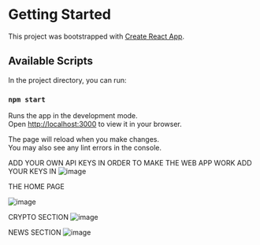 # Getting Started 

This project was bootstrapped with [Create React App](https://github.com/facebook/create-react-app).

## Available Scripts

In the project directory, you can run:

### `npm start`

 

Runs the app in the development mode.\
Open [http://localhost:3000](http://localhost:3000) to view it in your browser.

The page will reload when you make changes.\
You may also see any lint errors in the console.

ADD YOUR OWN API KEYS IN ORDER  TO MAKE THE WEB APP WORK 
ADD YOUR KEYS IN
![image](https://github.com/sabircodes/Cryptovisor/assets/93681489/ddfe68c4-09d4-440d-a91b-86382714fedd)



THE HOME PAGE


![image](https://github.com/sabircodes/Cryptovisor/assets/93681489/02fa5345-9450-42d3-890b-46ed6b6e7f6e)


CRYPTO SECTION
![image](https://github.com/sabircodes/Cryptovisor/assets/93681489/bea00e85-1d7f-4632-9a3b-33614790d2a7)

NEWS SECTION
![image](https://github.com/sabircodes/Cryptovisor/assets/93681489/6622fc0f-a519-4575-a57b-6d1c50917c80)

